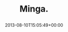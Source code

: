 ---
retweeted: false
source: <a href="https://mobile.twitter.com" rel="nofollow">Twitter Web App</a>
entities:
  user_mentions: []
  urls: []
  symbols: []
  media:
  - expanded_url: https://twitter.com/bascht/status/366213802397671425/photo/1
    indices:
    - '7'
    - '29'
    url: http://t.co/2VrzgOXVKQ
    media_url: http://pbs.twimg.com/media/BRUNg1QCIAIn_TT.jpg
    id_str: '366213802401865730'
    id: '366213802401865730'
    media_url_https: https://pbs.twimg.com/media/BRUNg1QCIAIn_TT.jpg
    sizes:
      small:
        w: '510'
        h: '680'
        resize: fit
      large:
        w: '960'
        h: '1280'
        resize: fit
      thumb:
        w: '150'
        h: '150'
        resize: crop
      medium:
        w: '900'
        h: '1200'
        resize: fit
    type: photo
    display_url: pic.twitter.com/2VrzgOXVKQ
  hashtags: []
display_text_range:
- '0'
- '29'
favorite_count: '1'
id_str: '366213802397671425'
truncated: false
retweet_count: '0'
id: '366213802397671425'
possibly_sensitive: false
created_at: Sat Aug 10 15:05:49 +0000 2013
favorited: false
full_text: Minga.
lang: et
extended_entities:
  media:
  - expanded_url: https://twitter.com/bascht/status/366213802397671425/photo/1
    indices:
    - '7'
    - '29'
    url: http://t.co/2VrzgOXVKQ
    media_url: http://pbs.twimg.com/media/BRUNg1QCIAIn_TT.jpg
    id_str: '366213802401865730'
    id: '366213802401865730'
    media_url_https: https://pbs.twimg.com/media/BRUNg1QCIAIn_TT.jpg
    sizes:
      small:
        w: '510'
        h: '680'
        resize: fit
      large:
        w: '960'
        h: '1280'
        resize: fit
      thumb:
        w: '150'
        h: '150'
        resize: crop
      medium:
        w: '900'
        h: '1200'
        resize: fit
    type: photo
    display_url: pic.twitter.com/2VrzgOXVKQ
tags:
- pesos/twitter
date: '2013-08-10T15:05:49+00:00'
src: https://twitter.com/bascht/status/366213802397671425
original_url: https://twitter.com/bascht/status/366213802397671425
type: twitter_tweet
media_url: https://img.bascht.com/twitter/pbs.twimg.com/media/BRUNg1QCIAIn_TT.jpg
text: Minga.
title: 'Minga.

  '

---
